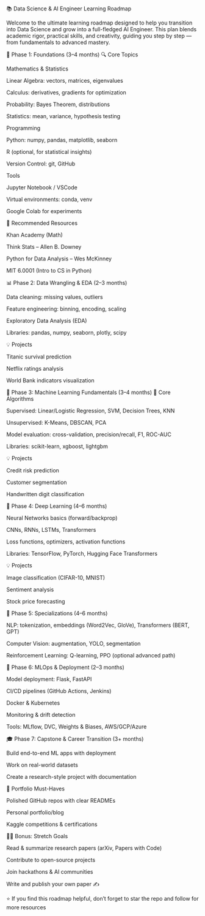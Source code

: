 📚 Data Science & AI Engineer Learning Roadmap

Welcome to the ultimate learning roadmap designed to help you transition into Data Science and grow into a full-fledged AI Engineer.
This plan blends academic rigor, practical skills, and creativity, guiding you step by step — from fundamentals to advanced mastery.

🧠 Phase 1: Foundations (3–4 months)
🔍 Core Topics

Mathematics & Statistics

Linear Algebra: vectors, matrices, eigenvalues

Calculus: derivatives, gradients for optimization

Probability: Bayes Theorem, distributions

Statistics: mean, variance, hypothesis testing

Programming

Python: numpy, pandas, matplotlib, seaborn

R (optional, for statistical insights)

Version Control: git, GitHub

Tools

Jupyter Notebook / VSCode

Virtual environments: conda, venv

Google Colab for experiments

📘 Recommended Resources

Khan Academy (Math)

Think Stats – Allen B. Downey

Python for Data Analysis – Wes McKinney

MIT 6.0001 (Intro to CS in Python)

📊 Phase 2: Data Wrangling & EDA (2–3 months)

Data cleaning: missing values, outliers

Feature engineering: binning, encoding, scaling

Exploratory Data Analysis (EDA)

Libraries: pandas, numpy, seaborn, plotly, scipy

💡 Projects

Titanic survival prediction

Netflix ratings analysis

World Bank indicators visualization

🤖 Phase 3: Machine Learning Fundamentals (3–4 months)
🧠 Core Algorithms

Supervised: Linear/Logistic Regression, SVM, Decision Trees, KNN

Unsupervised: K-Means, DBSCAN, PCA

Model evaluation: cross-validation, precision/recall, F1, ROC-AUC

Libraries: scikit-learn, xgboost, lightgbm

💡 Projects

Credit risk prediction

Customer segmentation

Handwritten digit classification

🌌 Phase 4: Deep Learning (4–6 months)

Neural Networks basics (forward/backprop)

CNNs, RNNs, LSTMs, Transformers

Loss functions, optimizers, activation functions

Libraries: TensorFlow, PyTorch, Hugging Face Transformers

💡 Projects

Image classification (CIFAR-10, MNIST)

Sentiment analysis

Stock price forecasting

🧬 Phase 5: Specializations (4–6 months)

NLP: tokenization, embeddings (Word2Vec, GloVe), Transformers (BERT, GPT)

Computer Vision: augmentation, YOLO, segmentation

Reinforcement Learning: Q-learning, PPO (optional advanced path)

📡 Phase 6: MLOps & Deployment (2–3 months)

Model deployment: Flask, FastAPI

CI/CD pipelines (GitHub Actions, Jenkins)

Docker & Kubernetes

Monitoring & drift detection

Tools: MLflow, DVC, Weights & Biases, AWS/GCP/Azure

🎓 Phase 7: Capstone & Career Transition (3+ months)

Build end-to-end ML apps with deployment

Work on real-world datasets

Create a research-style project with documentation

📂 Portfolio Must-Haves

Polished GitHub repos with clear READMEs

Personal portfolio/blog

Kaggle competitions & certifications

🧑‍🔬 Bonus: Stretch Goals

Read & summarize research papers (arXiv, Papers with Code)

Contribute to open-source projects

Join hackathons & AI communities

Write and publish your own paper ✍️

⭐️ If you find this roadmap helpful, don’t forget to star the repo and follow for more resources
